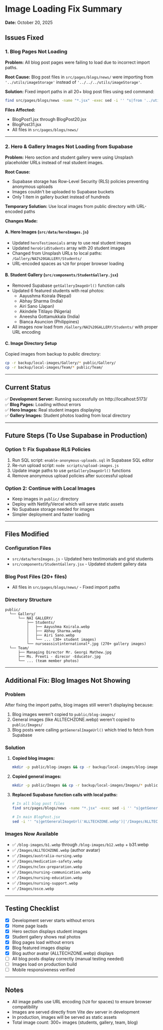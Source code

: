 # Image Loading Fix Summary
**Date:** October 20, 2025

## Issues Fixed

### 1. Blog Pages Not Loading
**Problem:** All blog post pages were failing to load due to incorrect import paths.

**Root Cause:** Blog post files in `src/pages/blogs/news/` were importing from `'../utils/imageStorage'` instead of `'../../../utils/imageStorage'`.

**Solution:** Fixed import paths in all 20+ blog post files using sed command:
```bash
find src/pages/blogs/news -name "*.jsx" -exec sed -i '' "s|from '../utils/imageStorage'|from '../../../utils/imageStorage'|g" {} \;
```

**Files Affected:**
- BlogPost1.jsx through BlogPost20.jsx
- BlogPost31.jsx
- All files in `src/pages/blogs/news/`

---

### 2. Hero & Gallery Images Not Loading from Supabase
**Problem:** Hero section and student gallery were using Unsplash placeholder URLs instead of real student images.

**Root Cause:** 
- Supabase storage has Row-Level Security (RLS) policies preventing anonymous uploads
- Images couldn't be uploaded to Supabase buckets
- Only 1 item in gallery bucket instead of hundreds

**Temporary Solution:** Use local images from public directory with URL-encoded paths

**Changes Made:**

#### A. Hero Images (`src/data/heroImages.js`)
- Updated `heroTestimonials` array to use real student images
- Updated `heroGridStudents` array with 20 student images
- Changed from Unsplash URLs to local paths: `/Gallery/NAI%20GALLERY/Students/`
- URL-encoded spaces as `%20` for proper browser loading

#### B. Student Gallery (`src/components/StudentGallery.jsx`)
- Removed Supabase `getGalleryImageUrl()` function calls
- Updated 6 featured students with real photos:
  - Aayushma Koirala (Nepal)
  - Abhay Sharma (India)
  - Airi Sano (Japan)
  - Akindele Titilayo (Nigeria)
  - Aneesha Gottamukkala (India)
  - Bianca Asuncion (Philippines)
- All images now load from `/Gallery/NAI%20GALLERY/Students/` with proper URL encoding

#### C. Image Directory Setup
Copied images from backup to public directory:
```bash
cp -r backup/local-images/Gallery/* public/Gallery/
cp -r backup/local-images/Team/* public/Team/
```

---

## Current Status

✅ **Development Server:** Running successfully on http://localhost:5173/  
✅ **Blog Pages:** Loading without errors  
✅ **Hero Images:** Real student images displaying  
✅ **Gallery Images:** Student photos loading from local directory  

---

## Future Steps (To Use Supabase in Production)

### Option 1: Fix Supabase RLS Policies
1. Run SQL script: `enable-anonymous-uploads.sql` in Supabase SQL editor
2. Re-run upload script: `node scripts/upload-images.js`
3. Update image paths to use `getGalleryImageUrl()` functions
4. Remove anonymous upload policies after successful upload

### Option 2: Continue with Local Images
- Keep images in `public/` directory
- Deploy with Netlify/Vercel which will serve static assets
- No Supabase storage needed for images
- Simpler deployment and faster loading

---

## Files Modified

### Configuration Files
- `src/data/heroImages.js` - Updated hero testimonials and grid students
- `src/components/StudentGallery.jsx` - Updated student gallery data

### Blog Post Files (20+ files)
- All files in `src/pages/blogs/news/` - Fixed import paths

### Directory Structure
```
public/
  └── Gallery/
      └── NAI GALLERY/
          ├── Students/
          │   ├── Aayushma Koirala.webp
          │   ├── Abhay Sharma.webp
          │   ├── Airi Sano.webp
          │   └── ... (30+ student images)
          └── nurseassistinternational*.jpg (270+ gallery images)
  └── Team/
      ├── Managing Director Mr. Georgi Mathew.jpg
      ├── Ms. Preeti - direcor -Educator.jpg
      └── ... (team member photos)
```

---

## Additional Fix: Blog Images Not Showing

### Problem
After fixing the import paths, blog images still weren't displaying because:
1. Blog images weren't copied to `public/blog-images/`
2. General images (like ALLTECHZONE.webp) weren't copied to `public/Images/`
3. Blog posts were calling `getGeneralImageUrl()` which tried to fetch from Supabase

### Solution
1. **Copied blog images:**
   ```bash
   mkdir -p public/blog-images && cp -r backup/local-images/blog-images/* public/blog-images/
   ```

2. **Copied general images:**
   ```bash
   mkdir -p public/Images && cp -r backup/local-images/Images/* public/Images/
   ```

3. **Replaced Supabase function calls with local paths:**
   ```bash
   # In all blog post files
   find src/pages/blogs/news -name "*.jsx" -exec sed -i '' "s|getGeneralImageUrl('ALLTECHZONE.webp')|'/Images/ALLTECHZONE.webp'|g" {} \;
   
   # In main BlogPost.jsx
   sed -i '' "s|getGeneralImageUrl('ALLTECHZONE.webp')|'/Images/ALLTECHZONE.webp'|g" src/pages/BlogPost.jsx
   ```

### Images Now Available
- ✅ `/blog-images/b1.webp` through `/blog-images/b12.webp` + b31.webp
- ✅ `/Images/ALLTECHZONE.webp` (author avatar)
- ✅ `/Images/australia-nursing.webp`
- ✅ `/Images/medication-safety.webp`
- ✅ `/Images/nclex-preparation.webp`
- ✅ `/Images/nursing-communication.webp`
- ✅ `/Images/nursing-education.webp`
- ✅ `/Images/nursing-support.webp`
- ✅ `/Images/osce.webp`

---

## Testing Checklist

- [x] Development server starts without errors
- [x] Home page loads
- [x] Hero section displays student images
- [x] Student gallery shows real photos
- [x] Blog pages load without errors
- [x] Blog featured images display
- [x] Blog author avatar (ALLTECHZONE.webp) displays
- [ ] All blog posts display correctly (manual testing needed)
- [ ] Images load on production build
- [ ] Mobile responsiveness verified

---

## Notes

- All image paths use URL encoding (`%20` for spaces) to ensure browser compatibility
- Images are served directly from Vite dev server in development
- In production, images will be served as static assets
- Total image count: 300+ images (students, gallery, team, blog)
